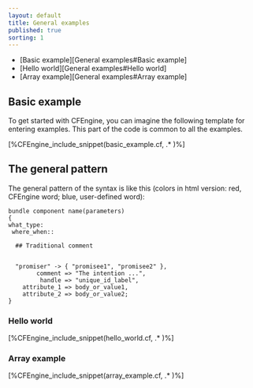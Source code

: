 ```yaml
---
layout: default
title: General examples
published: true
sorting: 1
---
```


* [Basic example][General examples#Basic example]
* [Hello world][General examples#Hello world]
* [Array example][General examples#Array example]

## Basic example ##

To get started with CFEngine, you can imagine the following template for entering examples. This part of the code is common to all the examples.


[%CFEngine_include_snippet(basic_example.cf, .* )%]

## The general pattern

The general pattern of the syntax is like this (colors in html version: red, CFEngine word; blue, user-defined word):

```cf3
bundle component name(parameters)
{
what_type:
 where_when::

  ## Traditional comment


  "promiser" -> { "promisee1", "promisee2" },
        comment => "The intention ...",
         handle => "unique_id_label",
    attribute_1 => body_or_value1,
    attribute_2 => body_or_value2;
}
```

### Hello world


[%CFEngine_include_snippet(hello_world.cf, .* )%]

### Array example

[%CFEngine_include_snippet(array_example.cf, .* )%]
